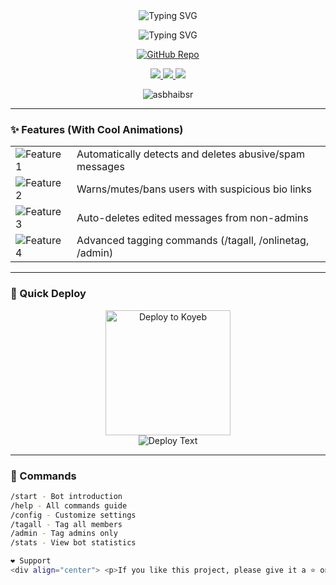 <div align="center">
  <img src="https://readme-typing-svg.herokuapp.com?font=Fira+Code&size=35&pause=1000&color=91FF00&random=false&width=435&lines=🛡️+AS+GROUP+GUARDIAN+ROBOT+🛡️" alt="Typing SVG" />
</div>

<p align="center">
  <img src="https://readme-typing-svg.herokuapp.com?font=Fira+Code&size=25&pause=1000&color=FF00FF&width=435&lines=Your+Ultimate+Group+Protection+Solution!" alt="Typing SVG" />
</p>

<p align="center">
  <a href="https://github.com/asbhaibsr/Groupabusebot.git">
    <img src="https://github-readme-stats.vercel.app/api/pin/?username=asbhaibsr&repo=Groupabusebot&theme=radical" alt="GitHub Repo">
  </a>
</p>

<p align="center">
  <a href="https://t.me/asGroupGuardianRobot">
    <img src="https://img.shields.io/badge/Bot%20Demo-@asGroupGuardianRobot-blue?style=for-the-badge&logo=telegram&color=1DA1F2">
  </a>
  <a href="https://t.me/asbhai_bsr">
    <img src="https://img.shields.io/badge/Updates-@asbhai_bsr-red?style=for-the-badge&logo=telegram&color=E1306C">
  </a>
  <a href="https://github.com/asbhaibsr/Groupabusebot/stargazers">
    <img src="https://img.shields.io/github/stars/asbhaibsr/Groupabusebot?style=for-the-badge&logo=github&color=yellow">
  </a>
</p>

<div align="center">
  <img src="https://komarev.com/ghpvc/?username=asbhaibsr&label=Profile%20views&color=0e75b6&style=flat" alt="asbhaibsr" />
</div>

---

### **✨ Features (With Cool Animations)**

<div align="center">
  <table>
    <tr>
      <td><img src="https://readme-typing-svg.herokuapp.com?font=Fira+Code&size=20&pause=1000&color=00FF00&width=435&lines=🚫+Abuse+%26+Spam+Filter" alt="Feature 1"></td>
      <td>Automatically detects and deletes abusive/spam messages</td>
    </tr>
    <tr>
      <td><img src="https://readme-typing-svg.herokuapp.com?font=Fira+Code&size=20&pause=1000&color=00FFFF&width=435&lines=🔗+Bio-Link+Protection" alt="Feature 2"></td>
      <td>Warns/mutes/bans users with suspicious bio links</td>
    </tr>
    <tr>
      <td><img src="https://readme-typing-svg.herokuapp.com?font=Fira+Code&size=20&pause=1000&color=FF00FF&width=435&lines=✏️+Edited+Message+Deleter" alt="Feature 3"></td>
      <td>Auto-deletes edited messages from non-admins</td>
    </tr>
    <tr>
      <td><img src="https://readme-typing-svg.herokuapp.com?font=Fira+Code&size=20&pause=1000&color=FFFF00&width=435&lines=📢+Smart+Member+Tagging" alt="Feature 4"></td>
      <td>Advanced tagging commands (/tagall, /onlinetag, /admin)</td>
    </tr>
  </table>
</div>

---

### **🚀 Quick Deploy**

<div align="center">
  <a href="https://app.koyeb.com/deploy?name=groupabusebot&repository=github.com/asbhaibsr/Groupabusebot">
    <img src="https://www.koyeb.com/static/images/deploy/button.svg" alt="Deploy to Koyeb" width="200">
  </a>
  <br>
  <img src="https://readme-typing-svg.herokuapp.com?font=Fira+Code&size=15&pause=1000&color=00FF00&width=435&lines=One-Click+Deployment+Available!" alt="Deploy Text">
</div>

---

### **📜 Commands**

```bash
/start - Bot introduction
/help - All commands guide
/config - Customize settings
/tagall - Tag all members
/admin - Tag admins only
/stats - View bot statistics

❤️ Support
<div align="center"> <p>If you like this project, please give it a ⭐ on <a href="https://github.com/asbhaibsr/Groupabusebot">GitHub</a></p> <img src="https://readme-typing-svg.herokuapp.com?font=Fira+Code&size=20&pause=1000&color=FF0000&width=435&lines=Made+with+❤️+by+@asbhaibsr" alt="Footer"> <br> <a href="https://t.me/asbhaibsr"> <img src="https://img.shields.io/badge/Contact%20Owner-@asbhaibsr-red?style=for-the-badge&logo=telegram"> </a> </div> ```
